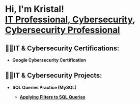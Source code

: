 <h1>Hi, I'm Kristal! <br/><a href="https://github.com/kristalscarter".>IT Professional, Cybersecurity</a>, <a href="https://www.linkedin.com/in/kristalscarter/">Cybersecurity Professional</a>

<h2>👨‍💻IT & Cybersecurity Certifications:</h2>
 
- <b>Google Cybersecurity Certification
  
<h2>👨‍💻IT & Cybersecurity Projects:</h2>

- <b>SQL Queries Practice (MySQL)
  - [Applying Filters to SQL Queries](https://github.com/joshmadakor1/Algorithms-Practice)
  
